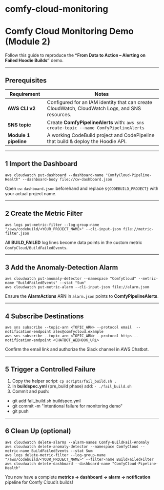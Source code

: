 # comfy-cloud-monitoring

# Comfy Cloud Monitoring Demo (Module 2)

Follow this guide to reproduce the **“From Data to Action – Alerting on Failed Hoodie Builds”** demo.

---

## Prerequisites

| Requirement            | Notes                                                                                                                         |
|------------------------|--------------------------------------------------------------------------------------------------------------------------------|
| **AWS CLI v2**         | Configured for an IAM identity that can create CloudWatch, CloudWatch Logs, and SNS resources.                                |
| **SNS topic**          | Create **ComfyPipelineAlerts** with: `aws sns create-topic --name ComfyPipelineAlerts`                                        |
| **Module 1 pipeline**  | A working CodeBuild project and CodePipeline that build & deploy the Hoodie API.                                             |

---

## 1  Import the Dashboard

``aws cloudwatch put-dashboard --dashboard-name "ComfyCloud-Pipeline-Health" --dashboard-body file://cw-dashboard.json``

Open `cw-dashboard.json` beforehand and replace `${CODEBUILD_PROJECT}` with your actual project name.

---

## 2  Create the Metric Filter

``aws logs put-metric-filter --log-group-name "/aws/codebuild/<YOUR_PROJECT_NAME>" --cli-input-json file://metric-filter.json``

All **BUILD_FAILED** log lines become data points in the custom metric `ComfyCloud/BuildFailedEvents`.

---

## 3  Add the Anomaly-Detection Alarm

``aws cloudwatch put-anomaly-detector --namespace "ComfyCloud" --metric-name "BuildFailedEvents" --stat "Sum"``  
``aws cloudwatch put-metric-alarm --cli-input-json file://alarm.json``

Ensure the **AlarmActions** ARN in `alarm.json` points to **ComfyPipelineAlerts**.

---

## 4  Subscribe Destinations

``aws sns subscribe --topic-arn <TOPIC_ARN> --protocol email  --notification-endpoint alex@comfycloud.example``  
``aws sns subscribe --topic-arn <TOPIC_ARN> --protocol https --notification-endpoint <CHATBOT_WEBHOOK_URL>``

Confirm the email link and authorize the Slack channel in AWS Chatbot.

---

## 5  Trigger a Controlled Failure

1. Copy the helper script: `cp scripts/fail_build.sh .`  
2. In **buildspec.yml** (pre_build phase) add: `- ./fail_build.sh`  
3. Commit and push:  
* git add fail_build.sh buildspec.yml
* git commit -m "Intentional failure for monitoring demo"
* git push

---

## 6  Clean Up (optional)

``aws cloudwatch delete-alarms --alarm-names Comfy-BuildFail-Anomaly``  
``aws cloudwatch delete-anomaly-detector --namespace ComfyCloud --metric-name BuildFailedEvents --stat Sum``  
``aws logs delete-metric-filter --log-group-name "/aws/codebuild/<YOUR_PROJECT_NAME>" --filter-name BuildFailedFilter``  
``aws cloudwatch delete-dashboard --dashboard-name "ComfyCloud-Pipeline-Health"``

You now have a complete **metrics → dashboard → alarm → notification** pipeline for Comfy Cloud’s builds!
